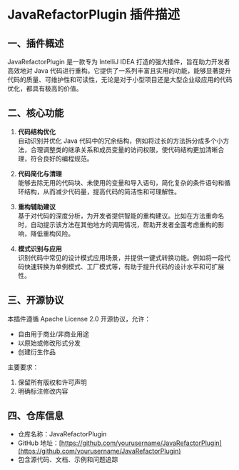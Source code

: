 # JavaRefactorPlugin 插件描述

## 一、插件概述
JavaRefactorPlugin 是一款专为 IntelliJ IDEA 打造的强大插件，旨在助力开发者高效地对 Java 代码进行重构。它提供了一系列丰富且实用的功能，能够显著提升代码的质量、可维护性和可读性，无论是对于小型项目还是大型企业级应用的代码优化，都具有极高的价值。

## 二、核心功能
1. **代码结构优化**  
   自动识别并优化 Java 代码中的冗余结构，例如将过长的方法拆分成多个小方法，合理调整类的继承关系和成员变量的访问权限，使代码结构更加清晰合理，符合良好的编程规范。

2. **代码简化与清理**  
   能够去除无用的代码块、未使用的变量和导入语句，简化复杂的条件语句和循环结构，从而减少代码量，提高代码的简洁性和可理解性。

3. **重构辅助建议**  
   基于对代码的深度分析，为开发者提供智能的重构建议。比如在方法重命名时，自动提示该方法在其他地方的调用情况，帮助开发者全面考虑重构的影响，降低重构风险。

4. **模式识别与应用**  
   识别代码中常见的设计模式应用场景，并提供一键式转换功能。例如将一段代码快速转换为单例模式、工厂模式等，有助于提升代码的设计水平和可扩展性。

## 三、开源协议
本插件遵循 Apache License 2.0 开源协议，允许：
- 自由用于商业/非商业用途
- 以原始或修改形式分发
- 创建衍生作品

主要要求：
1. 保留所有版权和许可声明
2. 明确标注修改内容

## 四、仓库信息
- 仓库名称：JavaRefactorPlugin
- GitHub 地址：[https://github.com/yourusername/JavaRefactorPlugin](https://github.com/yourusername/JavaRefactorPlugin)
- 包含源代码、文档、示例和问题追踪
